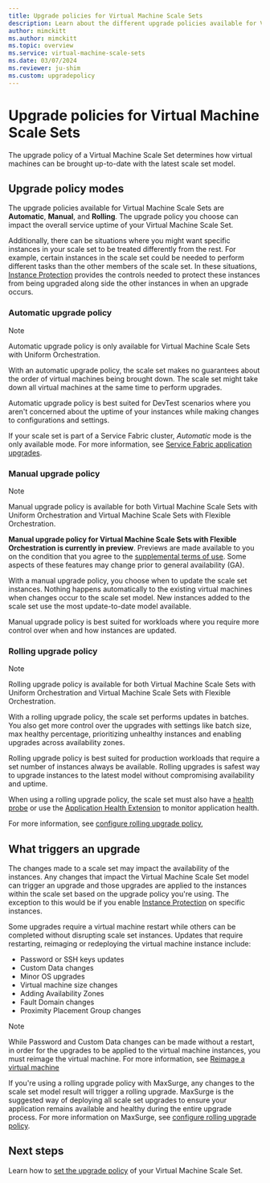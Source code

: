 ```yaml
---
title: Upgrade policies for Virtual Machine Scale Sets
description: Learn about the different upgrade policies available for Virtual Machine Scale Sets
author: mimckitt
ms.author: mimckitt
ms.topic: overview
ms.service: virtual-machine-scale-sets
ms.date: 03/07/2024
ms.reviewer: ju-shim
ms.custom: upgradepolicy
---
```

# Upgrade policies for Virtual Machine Scale Sets

The upgrade policy of a Virtual Machine Scale Set determines how virtual machines can be brought up-to-date with the latest scale set model. 

## Upgrade policy modes

The upgrade policies available for Virtual Machine Scale Sets are  **Automatic**, **Manual**, and **Rolling**. The upgrade policy you choose can impact the overall service uptime of your Virtual Machine Scale Set. 

Additionally, there can be situations where you might want specific instances in your scale set to be treated differently from the rest. For example, certain instances in the scale set could be needed to perform different tasks than the other members of the scale set. In these situations, [Instance Protection](virtual-machine-scale-sets-instance-protection.md) provides the controls needed to protect these instances from being upgraded along side the other instances in when an upgrade occurs. 

### Automatic upgrade policy

> [!NOTE]
> Automatic upgrade policy is only available for Virtual Machine Scale Sets with Uniform Orchestration. 

With an automatic upgrade policy, the scale set makes no guarantees about the order of virtual machines being brought down. The scale set might take down all virtual machines at the same time to perform upgrades. 

Automatic upgrade policy is best suited for DevTest scenarios where you aren't concerned about the uptime of your instances while making changes to configurations and settings. 

If your scale set is part of a Service Fabric cluster, *Automatic* mode is the only available mode. For more information, see [Service Fabric application upgrades](../service-fabric/service-fabric-application-upgrade.md).

### Manual upgrade policy
> [!NOTE]
> Manual upgrade policy is available for both Virtual Machine Scale Sets with Uniform Orchestration and Virtual Machine Scale Sets with Flexible Orchestration. 
>
>**Manual upgrade policy for Virtual Machine Scale Sets with Flexible Orchestration is currently in preview**. Previews are made available to you on the condition that you agree to the [supplemental terms of use](https://azure.microsoft.com/support/legal/preview-supplemental-terms/). Some aspects of these features may change prior to general availability (GA). 

With a manual upgrade policy, you choose when to update the scale set instances. Nothing happens automatically to the existing virtual machines when changes occur to the scale set model. New instances added to the scale set use the most update-to-date model available. 

Manual upgrade policy is best suited for workloads where you require more control over when and how instances are updated.  

### Rolling upgrade policy
> [!NOTE]
> Rolling upgrade policy is available for both Virtual Machine Scale Sets with Uniform Orchestration and Virtual Machine Scale Sets with Flexible Orchestration. 

With a rolling upgrade policy, the scale set performs updates in batches. You also get more control over the upgrades with settings like batch size, max healthy percentage, prioritizing unhealthy instances and enabling upgrades across availability zones. 

Rolling upgrade policy is best suited for production workloads that require a set number of instances always be available. Rolling upgrades is safest way to upgrade instances to the latest model without compromising availability and uptime. 

When using a rolling upgrade policy, the scale set must also have a [health probe](../load-balancer/load-balancer-custom-probe-overview.md) or use the [Application Health Extension](virtual-machine-scale-sets-health-extension.md) to monitor application health.

For more information, see [configure rolling upgrade policy](virtual-machine-scale-sets-configure-rolling-upgrades.md),

## What triggers an upgrade

The changes made to a scale set may impact the availability of the instances. Any changes that impact the Virtual Machine Scale Set model can trigger an upgrade and those upgrades are applied to the instances within the scale set based on the upgrade policy you're using. The exception to this would be if you enable [Instance Protection](virtual-machine-scale-sets-instance-protection.md) on specific instances. 

Some upgrades require a virtual machine restart while others can be completed without disrupting scale set instances. Updates that require restarting, reimaging or redeploying the virtual machine instance include: 

- Password or SSH keys updates
- Custom Data changes
- Minor OS upgrades
- Virtual machine size changes
- Adding Availability Zones
- Fault Domain changes
- Proximity Placement Group changes

> [!NOTE]
> While Password and Custom Data changes can be made without a restart, in order for the upgrades to be applied to the virtual machine instances, you must reimage the virtual machine. For more information, see [Reimage a virtual machine](virtual-machine-scale-sets-reimage-virtual-machine.md)

If you're using a rolling upgrade policy with MaxSurge, any changes to the scale set model result will trigger a rolling upgrade. MaxSurge is the suggested way of deploying all scale set upgrades to ensure your application remains available and healthy during the entire upgrade process. For more information on MaxSurge, see [configure rolling upgrade policy](virtual-machine-scale-sets-configure-rolling-upgrades.md).

## Next steps
Learn how to [set the upgrade policy](virtual-machine-scale-sets-set-upgrade-policy.md) of your Virtual Machine Scale Set.
